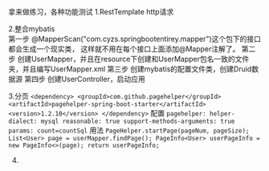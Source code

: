 拿来做练习，各种功能测试
1.RestTemplate  http请求

2.整合mybatis  
   第一步 @MapperScan("com.cyzs.springbootentirey.mapper")这个包下的接口都会生成一个现实类，
          这样就不用在每个接口上面添加@Mapper注解了。
   第二步 创建UserMapper，并且在resource下创建和UserMapper包名一致的文件夹，并且编写UserMapper.xml
   第三步 创建mybatis的配置文件类，创建Druid数据源
   第四步 创建UserController，启动应用

3.分页
  `<dependency>
       <groupId>com.github.pagehelper</groupId>
       <artifactId>pagehelper-spring-boot-starter</artifactId>
       <version>1.2.10</version>
   </dependency>`
     配置
    `pagehelper:
       helper-dialect: mysql
       reasonable: true
       support-methods-arguments: true
       params: count=countSql`
      用法
     `PageHelper.startPage(pageNum, pageSize);
      List<User> page = userMapper.findPage();
      PageInfo<User> userPageInfo = new PageInfo<>(page);
      return userPageInfo;`  
     
4.